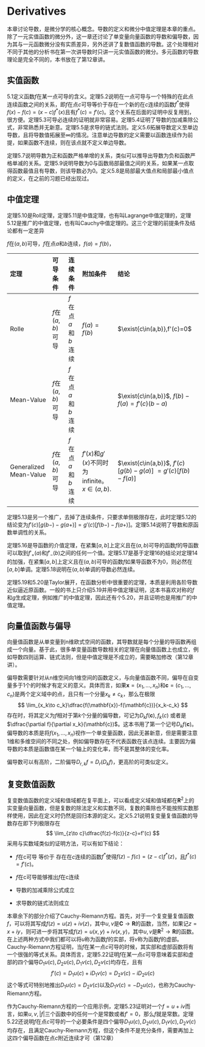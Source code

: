 # Derivatives

本章讨论导数，是微分学的核心概念。导数的定义和微分中值定理是本章的重点。除了一元实值函数的微分外，这一章还讨论了单变量向量函数的导数和偏导数，因为其与一元函数微分没有实质差异，另外还讲了复数值函数的导数。这个处理相对不同于其他的分析书在第一次讲导数时只讲一元实值函数的微分。多元函数的导数理论是完全不同的，本书放在了第12章讲。

## 实值函数

5.1定义函数$f$在某一点可导的含义。定理5.2说明在一点可导与一个特殊的在此点连续函数之间的关系，即$f$在点$c$可导等价于存在一个新的在$c$连续的函数$f^*$使得$f(x)-f(c)=(x-c)f^*(x)$且有$f^*(c)=f'(c)$。这个关系在后面的证明中反复用到，很方便。定理5.3可导必连续的证明就非常容易。定理5.4证明了导数的加减乘除公式，非常熟悉并无新意。定理5.5是求导的链式法则。定义5.6拓展导数定义至单边导数，且将导数值拓展至$\infty$的情况。注意单边导数的定义需要以函数连续作为前提，如果函数不连续，则在该点就不定义单边导数。

定理5.7说明导数为正和函数严格单增的关系，类似可以推导出导数为负和函数严格单减的关系。定理5.9说明导数为0与函数局部最值之间的关系，如果某一点取得函数最值且有导数，则该导数必为0。定义5.8是局部最大值点和局部最小值点的定义，在之前的习题已经出现过。

## 中值定理

定理5.10是Roll定理，定理5.11是中值定理，也有叫Lagrange中值定理的，定理5.12是推广的中值定理，也有叫Cauchy中值定理的。这三个定理的前提条件及结论都有一定差异

$f$在$(a,b)$可导，$f$在点$a$和$b$连续，$f(a)=f(b)$，

| 定理                   | 可导条件         | 连续条件            | 附加条件                                       | 结论                                                        |
| :--------------------- | :--------------- | :------------------ | :--------------------------------------------- | :---------------------------------------------------------- |
| Rolle                  | $f$在$(a,b)$可导 | $f$在点$a$和$b$连续 | $f(a)=f(b)$                                    | $\exist{c\in(a,b)},f'(c)=0$                                 |
| Mean-Value             | $f$在$(a,b)$可导 | $f$在点$a$和$b$连续 |                                                | $\exist{c\in(a,b)}$, $f(b)-f(a)=f'(c)(b-a)$                 |
| Generalized Mean-Value | $f$在$(a,b)$可导 | $f$在点$a$和$b$连续 | $f'(x)$和$g'(x)$不同时为infinite。$x\in(a,b)$. | $\exist{c\in(a,b)}$, $f'(c)[g(b)-g(a)]$ $=g'(c)[f(b)-f(a)]$ |

定理5.13是另一个推广，去掉了连续条件，只要求单侧极限存在，此时定理5.12的结论变为$f'(c)[g(b-)-g(a+)]=g'(c)[f(b-)-f(a+)]$。定理5.14说明了导数和原函数单调性的关系。

定理5.16是导函数的介值定理，在紧集$[a,b]$上定义且在$(a,b)$可导的函数$f$的导函数可以取到$f'_+(a)$和$f'_-(b)$之间的任何一个值。定理5.17是基于定理16的结论对定理14的加强，在紧集$[a,b]$上定义且在$(a,b)$可导的函数$f$如果导函数不为0，则必然在$[a,b]$单调。定理5.18说明在$(a,b)$单调的导数必然连续。

定理5.19和5.20是Taylor展开，在函数分析中很重要的定理，本质是利用各阶导数近似逼近原函数。一般的书上只介绍5.19并用中值定理证明，这本书喜欢对称的$f$和$g$生成定理，例如推广的中值定理，因此还有个5.20，并且证明也是用推广的中值定理。

## 向量值函数与偏导

向量值函数是从单变量到n维欧式空间的函数，其导数就是每个分量的导函数再组成一个向量。基于此，很多单变量函数导数相关的定理在向量值函数上也成立，例如导数四则运算、链式法则，但是中值定理是不成立的，需要略加修改（第12章讲）。

偏导数需要针对从n维空间向1维空间的函数定义，与向量值函数不同，偏导在自变量多于1个的时候才有定义的意义。具体而言，如果$\mathbf{x}=(x_1,\dots,x_n)$和$\mathbf{c}=(c_1,\dots,c_n)$是两个定义域中的点，且只有一个分量$x_k\neq c_k$，那么在极限
$$
\lim_{x_k\to c_k}\dfrac{f(\mathbf{x})-f(\mathbf{c})}{x_k-c_k}
$$
存在时，将其定义为$f$相对于第$k$个分量的偏导数，可记为$D_kf(\mathbf{c}),f_k(c)$ 或者是$\dfrac{\partial f}{\partial x_k}(\mathbf{c})$。这本书用了第一个记号$D_kf(\mathbf{c})$。偏导数的本质是将$f(x_1,\dots,x_n)$视作一个单变量函数，因此无甚新意，但是需要注意1维和多维空间的不同之处，例如偏导数存在不代表函数在该点连续。主要因为偏导数的本质是函数值在某一个轴上的变化率，而不是其整体的变化率。

偏导数可以有高阶，二阶偏导$D_{r,k}f=D_r(D_kf)$，更高阶的可类似定义。

## 复变数值函数

复变数值函数的定义域和值域都在复平面上，可以看成定义域和值域都在$\mathbf{R}^2$上的实变量向量函数，但是复数的除法定义和实数不同，复数的乘除也不能按照实数那样使用，因此在定义时仍然是回归本源的定义。定义5.21说明复变量复值函数的导数存在即下列极限存在
$$
\lim_{z\to c}\dfrac{f(z)-f(c)}{z-c}=f'(c)
$$
采用与实数域类似的证明方法，可以有如下结论：

- $f$在c可导 等价于 存在在$c$连续的函数$f^*$使得$f(z)-f(c)=(z-c)f^*(z)$，且$f^*(c)=f'(c)$。

- $f$在c可导能够推出$f$在c连续

- 导数的加减乘除公式成立

- 求导数的链式法则成立

本章余下的部分介绍了Cauchy-Riemann方程。首先，对于一个复变量复值函数$f$，可以将其写成$f(z)=u(z)+iv(z)$，其中$u,v$是$\mathbf{C}\to\mathbf{R}$的函数，当然，如果记$z=x+iy$，则可进一步将其写成$f(z)=u(x,y)+iv(x,y)$，其中$u,v$是$\mathbf{R}^2\to\mathbf{R}$的函数。在上述两种方式中我们都可以将$u$称为函数$f$的实部，将$v$称为函数$f$的虚部。Cauchy-Riemann方程证明，当$f$在某一点$c$可导的时候，其实部和虚部函数将有一个很强的等式关系。具体而言，定理5.22证明$f$在某一点$c$可导意味着实部和虚部的四个偏导$D_1u(c),D_2u(c),D_1v(c),D_2v(c)$均存在，且有
$$
f'(c)=D_1u(c)+iD_1v(c)=D_2v(c)-iD_2u(c)
$$
这个等式可特别地推出$D_1u(c)=D_2v(c)$以及$D_1v(c)=-D_2u(c)$，也称为Cauchy-Riemann方程。

作为Cauchy-Riemann方程的一个应用示例，定理5.23证明对一个$f=u+iv$而言，如果$u,v,|f|$三个函数中的任何一个是常数或者$f'=0$，那么$f$就是常数。定理5.22还说明$f$在点$c$可导的一个必要条件是四个偏导$D_1u(c),D_2u(c),D_1v(c),D_2v(c)$均存在，且满足Cauchy-Riemann方程，但这个条件不是充分条件，需要再加上这四个偏导函数在点$c$附近连续才可（第12章）